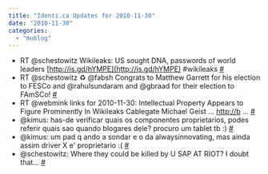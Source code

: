 ```yaml
---
title: "Identi.ca Updates for 2010-11-30"
date: "2010-11-30"
categories: 
  - "mublog"
---
```


- RT @schestowitz Wikileaks: US sought DNA, passwords of world leaders [http://is.gd/hYMPE](http://is.gd/hYMPE) #wikileaks [#](http://identi.ca/notice/59496768)
- RT @schestowitz ♻ @fabsh Congrats to Matthew Garrett for his election to FESCo and @rahulsundaram and @gbraad for their election to FAmSCo! [#](http://identi.ca/notice/59496789)
- RT @webmink links for 2010-11-30: Intellectual Property Appears to Figure Prominently In Wikileaks Cablegate Michael Geist ... [http://b](http://b) ... [#](http://identi.ca/notice/59513059)
- @kimus: has-de verificar quais os componentes proprietarios, podes referir quais sao quando blogares dele? procuro um tablet tb :) [#](http://identi.ca/notice/59534850)
- @kimus: um pad q ando a sondar e o da alwaysinnovating, mas ainda assim driver X e' proprietario :( [#](http://identi.ca/notice/59534966)
- @schestowitz: Where they could be killed by U SAP AT RIOT? I doubt that... [#](http://identi.ca/notice/59535061)
